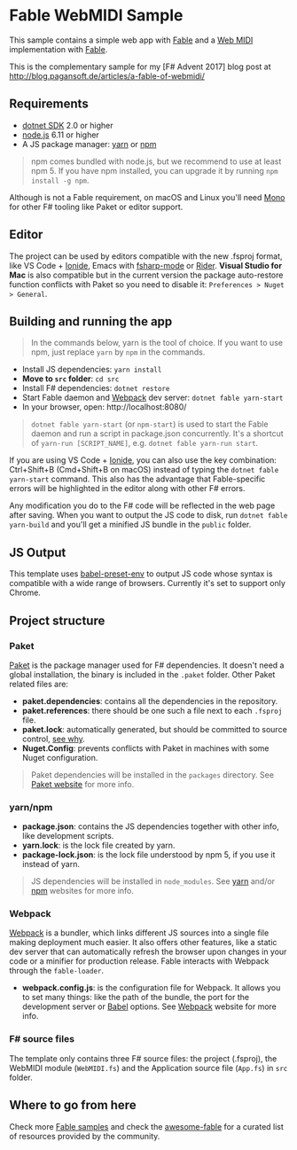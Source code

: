 # Fable WebMIDI Sample

This sample contains a simple web app with [Fable] and a [Web MIDI] implementation with [Fable].

This is the complementary sample for my [F# Advent 2017] blog post at http://blog.pagansoft.de/articles/a-fable-of-webmidi/

## Requirements

* [dotnet SDK] 2.0 or higher
* [node.js] 6.11 or higher
* A JS package manager: [yarn] or [npm]

> npm comes bundled with node.js, but we recommend to use at least npm 5. If you have npm installed, you can upgrade it by running `npm install -g npm`.

Although is not a Fable requirement, on macOS and Linux you'll need [Mono] for other F# tooling like Paket or editor support.

## Editor

The project can be used by editors compatible with the new .fsproj format, like VS Code + [Ionide], Emacs with [fsharp-mode] or [Rider]. **Visual Studio for Mac** is also compatible but in the current version the package auto-restore function conflicts with Paket so you need to disable it: `Preferences > Nuget > General`.

## Building and running the app

> In the commands below, yarn is the tool of choice. If you want to use npm, just replace `yarn` by `npm` in the commands.

* Install JS dependencies: `yarn install`
* **Move to `src` folder**: `cd src`
* Install F# dependencies: `dotnet restore`
* Start Fable daemon and [Webpack] dev server: `dotnet fable yarn-start`
* In your browser, open: http://localhost:8080/

> `dotnet fable yarn-start` (or `npm-start`) is used to start the Fable daemon and run a script in package.json concurrently. It's a shortcut of `yarn-run [SCRIPT_NAME]`, e.g. `dotnet fable yarn-run start`.

If you are using VS Code + [Ionide], you can also use the key combination: Ctrl+Shift+B (Cmd+Shift+B on macOS) instead of typing the `dotnet fable yarn-start` command. This also has the advantage that Fable-specific errors will be highlighted in the editor along with other F# errors.

Any modification you do to the F# code will be reflected in the web page after saving. When you want to output the JS code to disk, run `dotnet fable yarn-build` and you'll get a minified JS bundle in the `public` folder.

## JS Output

This template uses [babel-preset-env] to output JS code whose syntax is compatible with a wide range of browsers. Currently it's set to support only Chrome. 

## Project structure

### Paket

[Paket] is the package manager used for F# dependencies. It doesn't need a global installation, the binary is included in the `.paket` folder. Other Paket related files are:

- **paket.dependencies**: contains all the dependencies in the repository.
- **paket.references**: there should be one such a file next to each `.fsproj` file.
- **paket.lock**: automatically generated, but should be committed to source control, [see why](https://fsprojects.github.io/Paket/faq.html#Why-should-I-commit-the-lock-file).
- **Nuget.Config**: prevents conflicts with Paket in machines with some Nuget configuration.

> Paket dependencies will be installed in the `packages` directory. See [Paket website] for more info.

### yarn/npm

- **package.json**: contains the JS dependencies together with other info, like development scripts.
- **yarn.lock**: is the lock file created by yarn.
- **package-lock.json**: is the lock file understood by npm 5, if you use it instead of yarn.

> JS dependencies will be installed in `node_modules`. See [yarn] and/or [npm] websites for more info.

### Webpack

[Webpack] is a bundler, which links different JS sources into a single file making deployment much easier. It also offers other features, like a static dev server that can automatically refresh the browser upon changes in your code or a minifier for production release. Fable interacts with Webpack through the `fable-loader`.

- **webpack.config.js**: is the configuration file for Webpack. It allows you to set many things: like the path of the bundle, the port for the development server or [Babel] options. See [Webpack] website for more info.

### F# source files

The template only contains three F# source files: the project (.fsproj), the WebMIDI module (`WebMIDI.fs`) and the Application source file (`App.fs`) in `src` folder.

## Where to go from here

Check more [Fable samples](https://github.com/fable-compiler/samples-browser) and check the [awesome-fable](https://github.com/kunjee17/awesome-fable#-awesome-fable) for a curated list of resources provided by the community.


[Fable]: http://fable.io/
[Web MIDI]: https://www.w3.org/TR/webmidi/
[dotnet SDK]: https://www.microsoft.com/net/download/core
[node.js]: https://nodejs.org
[yarn]: https://yarnpkg.com
[npm]: http://npmjs.com/
[Mono]: http://www.mono-project.com/
[Ionide]: http://ionide.io/
[fsharp-mode]: https://github.com/fsharp/emacs-fsharp-mode
[Rider]: https://www.jetbrains.com/rider/
[Webpack]: https://webpack.js.org/
[babel-preset-env]: http://babeljs.io/env
[Paket]: https://fsprojects.github.io/Paket/
[Paket website]: https://fsprojects.github.io/Paket/
[Babel]: https://babeljs.io/